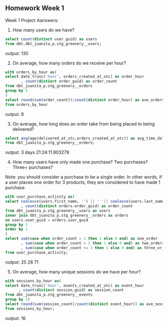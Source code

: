 
Homework Week 1
---------------

Week 1 Project Aanswers:

1. How many users do we have?

```sql
select count(distinct user_guid) as users
from dbt.dbt_juanita_p.stg_greenery__users;
```

output: 130

2. On average, how many orders do we receive per hour?

```sql
with orders_by_hour as(
select date_trunc('hour', orders_created_at_utc) as order_hour
       , count(distinct order_guid) as order_count
from dbt_juanita_p.stg_greenery__orders
group by 1
)
select round(sum(order_count))/count(distinct order_hour) as ave_orders_by_hour
from orders_by_hour
```

output: 8

3. On average, how long does an order take from being placed to being delivered?

```sql
select avg(age(delivered_at_utc,orders_created_at_utc)) as avg_time_delivery
from dbt_juanita_p.stg_greenery__orders;
```

output: 3 days 21:24:11.803279

4. How many users have only made one purchase? Two purchases? Three+ purchases?

Note: you should consider a purchase to be a single order. In other words, if a user places one order for 3 products, they are considered to have made 1 purchase.

```sql
with user_purchase_activity as(
select coalesce(users.first_name, '') || ' '|| coalesce(users.last_name, '') as name
       , count(distinct orders.order_guid) as order_count
from dbt_juanita_p.stg_greenery__users as users
inner join dbt_juanita_p.stg_greenery__orders as orders
on users.user_guid = orders.user_guid      
group by 1
order by 1
)
select sum(case when order_count = 1 then 1 else 0 end) as one_order
       , sum(case when order_count = 2 then 1 else 0 end) as two_orders
       , sum(case when order_count >= 3 then 1 else 0 end) as three_or_more_orders
from user_purchase_activity;

```

output: 25 28 71

5. On average, how many unique sessions do we have per hour?

```sql
with sessions_by_hour as(
select date_trunc('hour', events_created_at_utc) as event_hour
      , count(distinct session_guid) as session_count
from dbt_juanita_p.stg_greenery__events
group by 1)
select round(sum(session_count)/count(distinct event_hour)) as ave_session_by_hour
from sessions_by_hour;
```

output: 16
